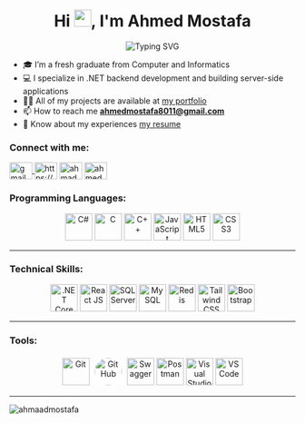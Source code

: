 <h1 align="center">
  Hi <img src="https://raw.githubusercontent.com/MartinHeinz/MartinHeinz/master/wave.gif" width="30px">, I'm Ahmed Mostafa
</h1>

<p align="center">
  <img src="https://readme-typing-svg.demolab.com?font=Fira+Code&size=24&pause=1000&color=004080&center=true&vCenter=true&width=500&lines=.NET+Backend+Developer;Computer+%26+Informatics+Graduate;Always+learning+new+skills" alt="Typing SVG" />
</p>

- 🎓 I’m a fresh graduate from Computer and Informatics
- 💻 I specialize in .NET backend development and building server-side applications
- 👨‍💻 All of my projects are available at [my portfolio](https://ahmaadmostafa.github.io/Portfolio/)
- 📫 How to reach me **ahmedmostafa8011@gmail.com**
- 📄 Know about my experiences [my resume](https://drive.google.com/file/d/1PFPdA8NdK3ycP-0if56iSHFKJS_Y1wj3/view?usp=sharing)

<h3 align="left">Connect with me:</h3>
<p align="left">
<a href="mailto:ahmedmostafa8011@gmail.com" target="blank">
  <img align="center" src="https://cdn.jsdelivr.net/gh/devicons/devicon/icons/google/google-original.svg" alt="gmail" height="30" width="40" />
</a>
<a href="https://linkedin.com/in/https://www.linkedin.com/in/ahmed-mostafa-8093b4239/" target="blank"><img align="center" src="https://raw.githubusercontent.com/rahuldkjain/github-profile-readme-generator/master/src/images/icons/Social/linked-in-alt.svg" alt="https://www.linkedin.com/in/ahmed-mostafa-8093b4239/" height="30" width="40" /></a>
<a href="https://codeforces.com/profile/ahmad_mostafa" target="blank"><img align="center" src="https://raw.githubusercontent.com/rahuldkjain/github-profile-readme-generator/master/src/images/icons/Social/codeforces.svg" alt="ahmad_mostafa" height="30" width="40" /></a>
<a href="https://www.leetcode.com/ahmed_mostafa80" target="blank"><img align="center" src="https://raw.githubusercontent.com/rahuldkjain/github-profile-readme-generator/master/src/images/icons/Social/leet-code.svg" alt="ahmed_mostafa80" height="30" width="40" /></a>
</p>
<h3 align="left">Programming Languages:</h3>
<p align="center">
  <a href="#"><img src="https://cdn.jsdelivr.net/gh/devicons/devicon/icons/csharp/csharp-original.svg" width="48" height="48" alt="C#"/></a>
  <a href="#"><img src="https://cdn.jsdelivr.net/gh/devicons/devicon/icons/c/c-original.svg" width="48" height="48" alt="C"/></a>
  <a href="#"><img src="https://cdn.jsdelivr.net/gh/devicons/devicon/icons/cplusplus/cplusplus-original.svg" width="48" height="48" alt="C++"/></a>
  <a href="#"><img src="https://cdn.jsdelivr.net/gh/devicons/devicon/icons/javascript/javascript-original.svg" width="48" height="48" alt="JavaScript"/></a>
  <a href="#"><img src="https://cdn.jsdelivr.net/gh/devicons/devicon/icons/html5/html5-original.svg" width="48" height="48" alt="HTML5"/></a>
  <a href="#"><img src="https://cdn.jsdelivr.net/gh/devicons/devicon/icons/css3/css3-original.svg" width="48" height="48" alt="CSS3"/></a>
</p>
<hr>
<h3 align="left">Technical Skills:</h3>
<p align="center">
  <a href="#"><img src="https://cdn.jsdelivr.net/gh/devicons/devicon/icons/dotnetcore/dotnetcore-original.svg" width="48" height="48" alt=".NET Core"/></a>
  <a href="#"><img src="https://cdn.jsdelivr.net/gh/devicons/devicon/icons/react/react-original.svg" width="48" height="48" alt="React JS"/></a>
  <a href="#"><img src="https://cdn.jsdelivr.net/gh/devicons/devicon/icons/microsoftsqlserver/microsoftsqlserver-plain.svg" width="48" height="48" alt="SQL Server"/></a>
  <a href="#"><img src="https://cdn.jsdelivr.net/gh/devicons/devicon/icons/mysql/mysql-original-wordmark.svg" width="48" height="48" alt="MySQL"/></a>
  <a href="#"><img src="https://cdn.jsdelivr.net/gh/devicons/devicon/icons/redis/redis-original.svg" width="48" height="48" alt="Redis"/></a>
  <a href="#"><img src="https://cdn.jsdelivr.net/gh/devicons/devicon/icons/tailwindcss/tailwindcss-original.svg" width="48" height="48" alt="Tailwind CSS"/></a>
  <a href="#"><img src="https://cdn.jsdelivr.net/gh/devicons/devicon/icons/bootstrap/bootstrap-original.svg" width="48" height="48" alt="Bootstrap"/></a>
</p>
<hr>
<h3 align="left">Tools:</h3>
<p align="center">
  <a href="#"><img src="https://cdn.jsdelivr.net/gh/devicons/devicon/icons/git/git-original.svg" width="48" height="48" alt="Git"/></a>
  <a href="#"><img src="https://cdn.jsdelivr.net/gh/devicons/devicon/icons/github/github-original.svg" width="48" height="48" alt="GitHub" style="background-color:#fff; border-radius:50%; padding:5px;"/></a>
  <a href="#"><img src="https://cdn.jsdelivr.net/gh/devicons/devicon/icons/swagger/swagger-original.svg" width="48" height="48" alt="Swagger"/></a>
  <a href="#"><img src="https://www.vectorlogo.zone/logos/getpostman/getpostman-icon.svg" width="48" height="48" alt="Postman"/></a>
    <a href="#"><img src="https://cdn.jsdelivr.net/gh/devicons/devicon/icons/visualstudio/visualstudio-plain.svg" width="48" height="48" alt="Visual Studio"/></a>
  <a href="#"><img src="https://cdn.jsdelivr.net/gh/devicons/devicon/icons/vscode/vscode-original.svg" width="48" height="48" alt="VS Code"/></a>
</p>
<hr>
<p><img align="left" src="https://github-readme-stats.vercel.app/api/top-langs?username=ahmaadmostafa&show_icons=true&locale=en&layout=compact" alt="ahmaadmostafa" /></p>

